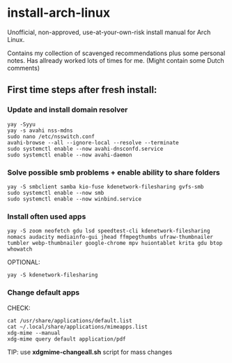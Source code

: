 # install-arch-linux
Unofficial, non-approved, use-at-your-own-risk install manual for Arch Linux.

Contains my collection of scavenged recommendations plus some personal notes. Has allready worked lots of times for me.
(Might contain some Dutch comments)

## First time steps after fresh install:

### Update and install domain resolver
```
yay -Syyu
yay -s avahi nss-mdns 
sudo nano /etc/nsswitch.conf
avahi-browse --all --ignore-local --resolve --terminate
sudo systemctl enable --now avahi-dnsconfd.service 
sudo systemctl enable --now avahi-daemon
```

### Solve possible smb problems + enable ability to share folders
```
yay -S smbclient samba kio-fuse kdenetwork-filesharing gvfs-smb
sudo systemctl enable --now smb
sudo systemctl enable --now winbind.service
```

### Install often used apps
```
yay -S zoom neofetch gdu lsd speedtest-cli kdenetwork-filesharing nomacs audacity mediainfo-gui jhead ffmpegthumbs ufraw-thumbnailer tumbler webp-thumbnailer google-chrome mpv huiontablet krita gdu btop whowatch
```
OPTIONAL:
```
yay -S kdenetwork-filesharing
```

### Change default apps
CHECK:
```
cat /usr/share/applications/default.list
cat ~/.local/share/applications/mimeapps.list
xdg-mime --manual
xdg-mime query default application/pdf
```
TIP: use **xdgmime-changeall.sh** script for mass changes
